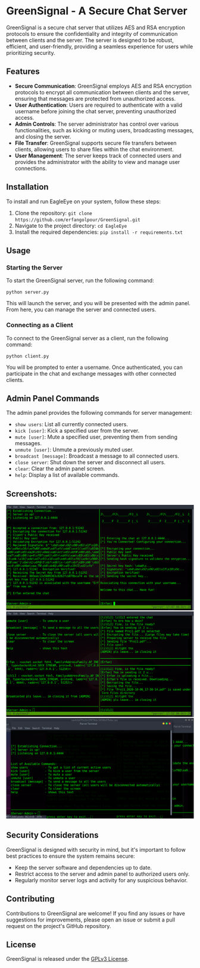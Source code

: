 # GreenSignal - A Secure Chat Server

GreenSignal is a secure chat server that utilizes AES and RSA encryption protocols to ensure the confidentiality and integrity of communication between clients and the server. The server is designed to be robust, efficient, and user-friendly, providing a seamless experience for users while prioritizing security.

## Features

- **Secure Communication**: GreenSignal employs AES and RSA encryption protocols to encrypt all communication between clients and the server, ensuring that messages are protected from unauthorized access.
- **User Authentication**: Users are required to authenticate with a valid username before joining the chat server, preventing unauthorized access.
- **Admin Controls**: The server administrator has control over various functionalities, such as kicking or muting users, broadcasting messages, and closing the server.
- **File Transfer**: GreenSignal supports secure file transfers between clients, allowing users to share files within the chat environment.
- **User Management**: The server keeps track of connected users and provides the administrator with the ability to view and manage user connections.

## Installation

To install and run EagleEye on your system, follow these steps:

1. Clone the repository: `git clone https://github.com/erfangolpour/GreenSignal.git`
2. Navigate to the project directory: `cd EagleEye`
3. Install the required dependencies: `pip install -r requirements.txt`

## Usage

### Starting the Server

To start the GreenSignal server, run the following command:

```
python server.py
```

This will launch the server, and you will be presented with the admin panel. From here, you can manage the server and connected users.

### Connecting as a Client

To connect to the GreenSignal server as a client, run the following command:

```
python client.py
```

You will be prompted to enter a username. Once authenticated, you can participate in the chat and exchange messages with other connected clients.

## Admin Panel Commands

The admin panel provides the following commands for server management:

- `show users`: List all currently connected users.
- `kick [user]`: Kick a specified user from the server.
- `mute [user]`: Mute a specified user, preventing them from sending messages.
- `unmute [user]`: Unmute a previously muted user.
- `broadcast [message]`: Broadcast a message to all connected users.
- `close server`: Shut down the server and disconnect all users.
- `clear`: Clear the admin panel screen.
- `help`: Display a list of available commands.

## Screenshots:
<img alt="Screenshots" src="ScreenShots/Screenshot at 2020-10-06 17-47-21.png">
<img alt="Screenshots" src="ScreenShots/Screenshot at 2020-10-06 17-52-44.png">
<img alt="Screenshots" src="ScreenShots/Screenshot at 2020-10-06 18-14-32.png">

## Security Considerations

GreenSignal is designed with security in mind, but it's important to follow best practices to ensure the system remains secure:

- Keep the server software and dependencies up to date.
- Restrict access to the server and admin panel to authorized users only.
- Regularly monitor server logs and activity for any suspicious behavior.

## Contributing

Contributions to GreenSignal are welcome! If you find any issues or have suggestions for improvements, please open an issue or submit a pull request on the project's GitHub repository.

## License

GreenSignal is released under the [GPLv3 License](LICENSE).
